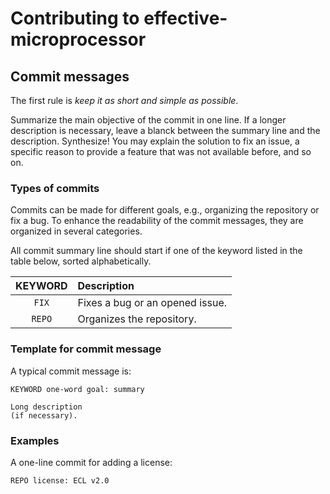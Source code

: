 
Contributing to effective-microprocessor
========================================



Commit messages
---------------

The first rule is _keep it as short and simple as possible_.

Summarize the main objective of the commit in one line.
If a longer description is necessary, leave a blanck between the summary line and the description.
Synthesize! You may explain the solution to fix an issue, a specific reason to provide a feature that was not available before, and so on.


### Types of commits

Commits can be made for different goals, e.g., organizing the repository or fix a bug.
To enhance the readability of the commit messages, they are organized in several categories.

All commit summary line should start if one of the keyword listed in the table below, sorted alphabetically.

| KEYWORD	| Description |
| :-----:	| :---------- |
| `FIX`		| Fixes a bug or an opened issue. |
| `REPO`	| Organizes the repository. |


### Template for commit message

A typical commit message is:
```
KEYWORD one-word goal: summary

Long description 
(if necessary).
```


### Examples

A one-line commit for adding a license:
```
REPO license: ECL v2.0
```
